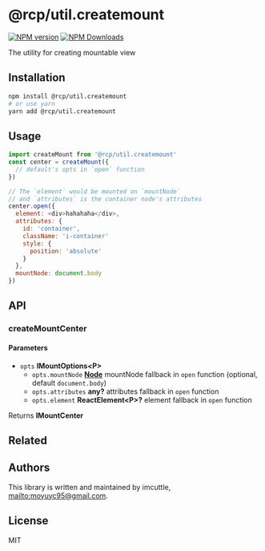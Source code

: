 # @rcp/util.createmount

[![NPM version](https://img.shields.io/npm/v/@rcp/util.createmount.svg?style=flat-square)](https://www.npmjs.com/package/@rcp/util.createmount)
[![NPM Downloads](https://img.shields.io/npm/dm/@rcp/util.createmount.svg?style=flat-square&maxAge=43200)](https://www.npmjs.com/package/@rcp/util.createmount)

The utility for creating mountable view

## Installation

```bash
npm install @rcp/util.createmount
# or use yarn
yarn add @rcp/util.createmount
```

## Usage

```javascript
import createMount from '@rcp/util.createmount'
const center = createMount({
  // default's opts in `open` function
})

// The `element` would be mounted on `mountNode`
// and `attributes` is the container node's attributes
center.open({
  element: <div>hahahaha</div>,
  attributes: {
    id: 'container',
    className: 'i-container'
    style: {
      position: 'absolute'
    }
  },
  mountNode: document.body
})
```

## API

<!-- Generated by documentation.js. Update this documentation by updating the source code. -->

### createMountCenter

#### Parameters

-   `opts` **IMountOptions&lt;P>** 
    -   `opts.mountNode` **[Node](https://developer.mozilla.org/docs/Web/API/Node/nextSibling)** mountNode fallback in `open` function (optional, default `document.body`)
    -   `opts.attributes` **any?** attributes fallback in `open` function
    -   `opts.element` **ReactElement&lt;P>?** element fallback in `open` function

Returns **IMountCenter** 

## Related

## Authors

This library is written and maintained by imcuttle, <mailto:moyuyc95@gmail.com>.

## License

MIT
